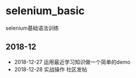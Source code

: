 # selenium_basic
selenium基础语法训练


## 2018-12

- 2018-12-27 运用最近学习知识做一个简单的demo
- 2018-12-28 实战操作 社区发帖
